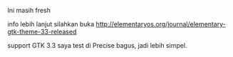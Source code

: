 Ini masih fresh <br>

info lebih lanjut silahkan buka http://elementaryos.org/journal/elementary-gtk-theme-33-released<br>

support GTK 3.3 saya test di Precise bagus, jadi lebih simpel.
